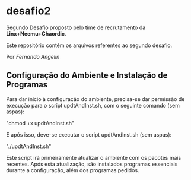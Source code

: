 # desafio2

Segundo Desafio proposto pelo time de recrutamento da **Linx+Neemu+Chaordic**.

Este repositório contém os arquivos referentes ao segundo desafio.

Por _Fernando Angelin_

## Configuração do Ambiente e Instalação de Programas

Para dar início à configuração do ambiente, precisa-se dar permissão de execução para o script updtAndInst.sh, com o seguinte comando (sem aspas):

"chmod +x updtAndInst.sh"

E após isso, deve-se executar o script updtAndInst.sh (sem aspas):

"./updtAndInst.sh"

Este script irá primeiramente atualizar o ambiente com os pacotes mais recentes. Após esta atualização, são instalados programas essenciais durante a configuração, além dos programas pedidos.

